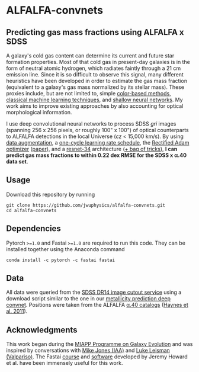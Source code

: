 # ALFALFA-convnets

## Predicting gas mass fractions using ALFALFA x SDSS

A galaxy's cold gas content can determine its current and future star formation properties. Most of that cold gas in present-day galaxies is in the form of neutral atomic hydrogen, which radiates faintly through a 21 cm emission line. Since it is so difficult to observe this signal, many different heuristics have been developed in order to estimate the gas mass fraction (equivalent to a galaxy's gas mass normalized by its stellar mass). These proxies include, but are not limited to, simple [color-based methods](https://ui.adsabs.harvard.edu/abs/2004ApJ...611L..89K/abstract), [classical machine learning techniques](https://ui.adsabs.harvard.edu/abs/2018MNRAS.479.4509R/abstract), and [shallow neural networks](https://ui.adsabs.harvard.edu/abs/2017MNRAS.464.3796T/abstract). My work aims to improve existing approaches by also accounting for optical morphological information.

I use deep convolutional neural networks to process SDSS *gri* images (spanning 256 x 256 pixels, or roughly 100" x 100") of optical counterparts to ALFALFA detections in the local Universe (*cz* < 15,000 km/s). By using [data augmentation](https://ui.adsabs.harvard.edu/abs/2015MNRAS.450.1441D/abstract), a [one-cycle learning rate schedule](https://arxiv.org/abs/1803.09820), the [Rectified Adam optimizer](https://github.com/LiyuanLucasLiu/RAdam) ([paper](https://arxiv.org/abs/1908.03265)), and a [resnet-34](https://arxiv.org/abs/1512.03385) architecture ([+ bag of tricks](https://arxiv.org/abs/1812.01187)), **I can predict gas mass fractions to within 0.22 dex RMSE for the SDSS x α.40 data set**.

## Usage

Download this repository by running
```
git clone https://github.com/jwuphysics/alfalfa-convnets.git
cd alfalfa-convnets
```

## Dependencies

Pytorch `>=1.0` and Fastai `>=1.0` are required to run this code. They can be installed together using the Anaconda command

```
conda install -c pytorch -c fastai fastai
```

## Data

All data were queried from the [SDSS DR14 image cutout service](http://skyserver.sdss.org/dr14/en/help/docs/api.aspx#imgcutout) using a download script similar to the one in our [metallicity prediction deep convnet](https://github.com/jwuphysics/galaxy-cnns). Positions were taken from the ALFALFA [α.40 catalogs](http://egg.astro.cornell.edu/alfalfa/data/) ([Haynes et al. 2011](https://ui.adsabs.harvard.edu/abs/2011AJ....142..170H/abstract)).

## Acknowledgments

This work began during the [MIAPP Programme on Galaxy Evolution](http://www.munich-iapp.de/programmes-topical-workshops/2019/galaxy-evolution/daily-schedule/) and was inspired by conversations with [Mike Jones (IAA)](http://amiga.iaa.es/p/321-Michael-G-Jones.htm) and [Luke Leisman (Valpariso)](https://www.valpo.edu/physics-astronomy/about/faculty-and-staff/lukas-leisman/). The Fastai [course](https://course.fast.ai/) and [software](https://github.com/fastai/fastai) developed by Jeremy Howard et al. have been immensely useful for this work.